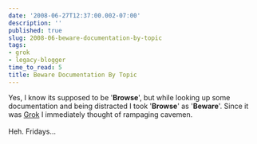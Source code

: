 ```yaml
---
date: '2008-06-27T12:37:00.002-07:00'
description: ''
published: true
slug: 2008-06-beware-documentation-by-topic
tags:
- grok
- legacy-blogger
time_to_read: 5
title: Beware Documentation By Topic
---
```


Yes, I know its supposed to be '<span style="font-weight: bold;">Browse</span>', but while looking up some documentation and being distracted I took '<span style="font-weight: bold;">Browse</span>' as '<span style="font-weight: bold;">Beware</span>'.  Since it was <a href="http://grok.zope.org">Grok</a> I immediately thought of rampaging cavemen.<br /><br />Heh.  Fridays...